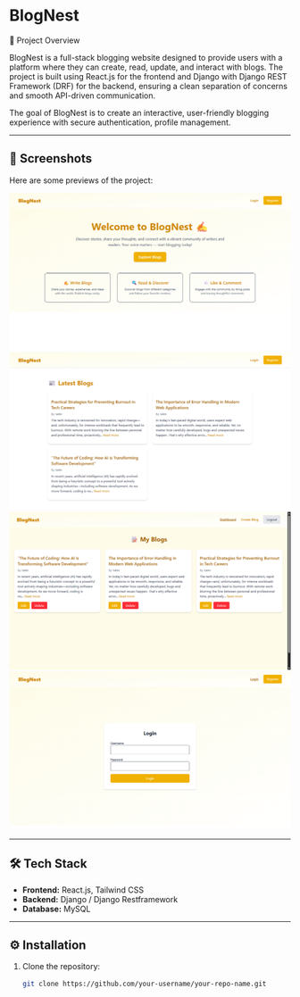 # BlogNest

📌 Project Overview

BlogNest is a full-stack blogging website designed to provide users with a platform where they can create, read, update, and interact with blogs. The project is built using React.js for the frontend and Django with Django REST Framework (DRF) for the backend, ensuring a clean separation of concerns and smooth API-driven communication.

The goal of BlogNest is to create an interactive, user-friendly blogging experience with secure authentication, profile management.

---

## 📸 Screenshots

Here are some previews of the project:


![landingpage](./screenshots/landingpage.png)
![Homepage](./screenshots/Home.png)
![Dashboard](./screenshots/dashboard.png)
![LoginPage](./screenshots/login.png)


---

## 🛠️ Tech Stack

- **Frontend:** React.js, Tailwind CSS
- **Backend:** Django / Django Restframework
- **Database:** MySQL 

---

## ⚙️ Installation

1. Clone the repository:
   ```bash
   git clone https://github.com/your-username/your-repo-name.git
